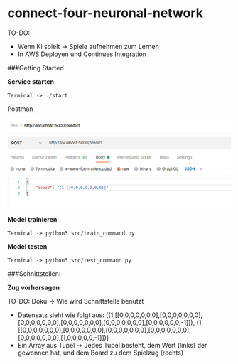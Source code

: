 # connect-four-neuronal-network

TO-DO:

- Wenn Ki spielt → Spiele aufnehmen zum Lernen
- In AWS Deployen und Continues Integration

###Getting Started

**Service starten**

    Terminal -> ./start 

Postman

![img.png](doc/postman_predict_post.png)

**Model trainieren** 

    Terminal -> python3 src/train_command.py

**Model testen** 

    Terminal -> python3 src/test_command.py

###Schnittstellen:

**Zug vorhersagen**

TO-DO: Doku → Wie wird Schnittstelle benutzt

- Datensatz sieht wie folgt aus: [(1,[[0,0,0,0,0,0,0],[0,0,0,0,0,0,0],[0,0,0,0,0,0,0],[0,0,0,0,0,0,0],[0,0,0,0,0,0,0],[0,0,0,0,0,0,-1]]), (1,[[0,0,0,0,0,0,0],[0,0,0,0,0,0,0],[0,0,0,0,0,0,0],[0,0,0,0,0,0,0],[0,0,0,0,0,0,0],[1,0,0,0,0,0,-1]])]
- Ein Array aus Tupel → Jedes Tupel besteht, dem Wert (links) der gewonnen hat, und dem Board zu dem Spielzug (rechts)